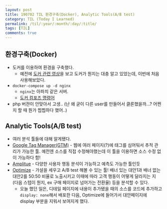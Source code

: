 ```yaml
---
layout: post
title: 190702 TIL 환경구축(Docker), Analytic Tools(A/B test)
category: TIL (Today I Learned)
permalink: /til/:year/:month/:day/:title/
tags: [TIL]
comments: true
---
```


## **환경구축(Docker)**  

- 도커를 이용하여 환경을 구축했다. 
    - 예전에 [도커 관련 영상](https://www.youtube.com/watch?v=tPjpcsgxgWc)을 보고 도커가 뭔지는 대충 알고 있었는데, 이번에 처음 사용해보았다. 
- `docker-compose up -d nginx` 
    - `nginx`는 아파치 같은 서버. 
    - [도커 컴포즈 명령어](https://www.44bits.io/ko/post/almost-perfect-development-environment-with-docker-and-docker-compose#up--d)
- php 버젼이 안맞아서 고생.. (난 왜 굳이 다른 user를 만들어서 클론했을까...? 어쩐지 할 때 뭔가 찝찝하다 했어..)

## **Analytic Tools(A/B test)**  
- 여러 분석 툴들에 대해 알게됐다. 
- [Google Tag Manager(GTM)](https://marketingplatform.google.com/intl/ko/about/tag-manager/) - 웹에 여러 페이지(?)에 태그를 심어둬서 추적 관리가 가능한 툴. 예전엔 소스를 직접 수정해야했는데 이 툴을 이용하면 소스 수정 없이 가능하다 함! 
- [Amplitue](https://brunch.co.kr/@joypinkgom/42) - 다양한 사용자 행동 분석이 가능하고 예측도 가능한 툴인듯
- [Optimize](https://support.google.com/optimize/answer/6211930?hl=ko) - 가설을 세우고 A/B test 해볼 수 있는 툴! 배너 있는 대안1과 배너 없는 대안2를 50:50 비율로 노출시키고 이때에 따라 고객 행동이 어떻게 달라지는 지 (다음 스텝이 뭔지, ex 구매 페이지로 넘어가는 전환율) 등을 분석할 수 있다. 
    - 오늘 했던 일은, 디테일 페이지에 내용이 추가됐을 때의 소스를 코드에 추가하고 `display: none`해서 배포한 다음, Optimize에 들어가서 대안페이지에 display 부분을 지워서 보여지게 했다.  
